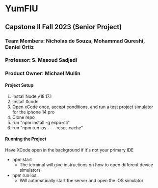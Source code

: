 # YumFIU
## Capstone II Fall 2023 (Senior Project)

### Team Members: Nicholas de Souza, Mohammad Qureshi, Daniel Ortiz
### Professor: S. Masoud Sadjadi
### Product Owner: Michael Mullin

#### Project Setup
1. Install Node v18.17.1
3. Install Xcode
4. Open xCode once, accept conditions, and run a test project simulator for the iphone 14 pro
6. Clone repo
8. run "npm install -g expo-cli"
9. run "npm run ios -- --reset-cache"

#### Running the Project 
Have XCode open in the background if it's not your primary IDE
- npm start
	- The terminal will give instructions on how to open different device simulators
- npm run ios
	- Will automatically start the server and open the iOS simulator